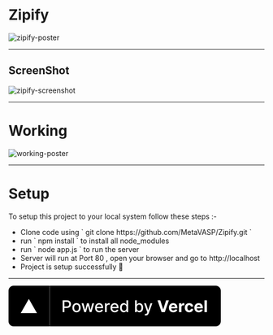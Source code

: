 # Zipify

<img src="./zipify-poster.png" alt='zipify-poster'/>

---

## ScreenShot

<img src="./screenshot.png" alt='zipify-screenshot'/>

---

# Working

<img src="./working-poster.png" alt="working-poster">

---

# Setup

<p> To setup this project to your local system follow these steps :- </p>
<ul>
<li> Clone code using ` git clone https://github.com/MetaVASP/Zipify.git `</li>
<li> run ` npm install ` to install all node_modules </li>
<li> run ` node app.js ` to run the server </li>
<li> Server will run at Port 80 , open your browser and go to http://localhost </li>
<li> Project is setup successfully 🥳</li>
</ul>

---

[![Powered by Vercel](./images/powered-by-vercel.svg)](https://vercel.com?utm_source=Zipify&utm_campaign=oss/)
